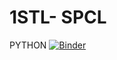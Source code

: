# 1STL- SPCL
PYTHON
[![Binder](https://mybinder.org/badge_logo.svg)](https://mybinder.org/v2/gh/nsiCurie/1STL/HEAD)
